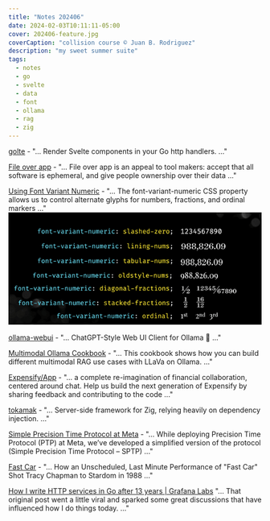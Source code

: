 ```yaml
---
title: "Notes 202406"
date: 2024-02-03T10:11:11-05:00
cover: 202406-feature.jpg
coverCaption: "collision course © Juan B. Rodriguez"
description: "my sweet summer suite"
tags:
  - notes
  - go
  - svelte
  - data
  - font
  - ollama
  - rag
  - zig
---
```


[golte](https://github.com/nichady/golte) - "... Render Svelte components in your Go http handlers. ..."

[File over app](https://stephango.com/file-over-app) - "... File over app is an appeal to tool makers: accept that all software is ephemeral, and give people ownership over their data ..."

[Using Font Variant Numeric](https://textlab.dev/posts/font-variant-numeric?ref=labnotes.org) - "... The font-variant-numeric CSS property allows us to control alternate glyphs for numbers, fractions, and ordinal markers ..."
![fontnumeric](fontnumeric.png)

[ollama-webui](https://github.com/ollama-webui/ollama-webui) - "... ChatGPT-Style Web UI Client for Ollama 🦙 ..."

[Multimodal Ollama Cookbook](https://docs.llamaindex.ai/en/latest/examples/multi_modal/ollama_cookbook.html#) - "... This cookbook shows how you can build different multimodal RAG use cases with LLaVa on Ollama. ..."

[Expensify/App](https://github.com/Expensify/App) - "... a complete re-imagination of financial collaboration, centered around chat. Help us build the next generation of Expensify by sharing feedback and contributing to the code ..."

[tokamak](https://github.com/cztomsik/tokamak) - "... Server-side framework for Zig, relying heavily on dependency injection. ..."

[Simple Precision Time Protocol at Meta](https://engineering.fb.com/2024/02/07/production-engineering/simple-precision-time-protocol-sptp-meta/) - "... While deploying Precision Time Protocol (PTP) at Meta, we’ve developed a simplified version of the protocol (Simple Precision Time Protocol – SPTP) ..."

[Fast Car](https://www.openculture.com/2024/02/how-an-unscheduled-last-minute-performance-of-fast-car-shot-tracy-chapman-to-stardom-in-1988.html) - "... How an Unscheduled, Last Minute Performance of "Fast Car" Shot Tracy Chapman to Stardom in 1988 ..."

[How I write HTTP services in Go after 13 years | Grafana Labs](https://grafana.com/blog/2024/02/09/how-i-write-http-services-in-go-after-13-years/) "... That original post went a little viral and sparked some great discussions that have influenced how I do things today. ..."
